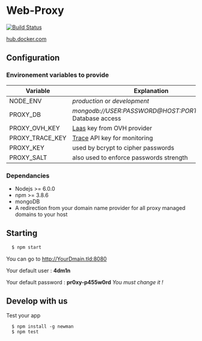 # Web-Proxy

[![Build Status](https://travis-ci.org/miton18/web-proxy.svg?branch=v3)][travis]

[hub.docker.com][dockerhub]

## Configuration

### Environement variables to provide

|Variable|Explanation|
|---|---|
|NODE_ENV         | *production* or *development*
|PROXY_DB         | *mongodb://USER:PASSWORD@HOST:PORT/DATABASE* Database access
|PROXY_OVH_KEY    | [Laas][laas] key from OVH provider
|PROXY_TRACE_KEY  | [Trace][trace] API key for monitoring
|PROXY_KEY        | used by bcrypt to cipher passwords
|PROXY_SALT       | also used to enforce passwords strength

### Dependancies
 * Nodejs >= 6.0.0
 * npm >= 3.8.6
 * mongoDB
 * A redirection from your domain name provider for all proxy managed domains to your host

## Starting

``` sh 
  $ npm start
```
You can go to http://YourDmain.tld:8080

Your default user : **4dm1n**

Your default password : **pr0xy-p455w0rd** 
_You must change it !_

## Develop with us 

Test your app

```
  $ npm install -g newman
  $ npm test
```

[dockerhub]: <https://hub.docker.com/r/miton18/web-proxy/>
[travis]: <https://travis-ci.org/miton18/web-proxy>
[laas]: <https://www.ovh.com/fr/data-platforms/logs/>
[trace]: <https://trace.risingstack.com>
